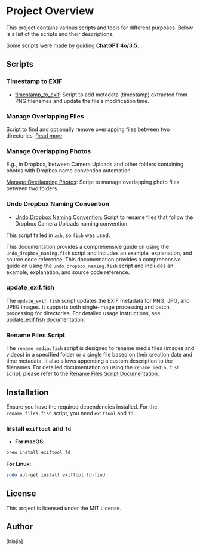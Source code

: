 # Project Overview

This project contains various scripts and tools for different purposes. Below is a list of the scripts and their descriptions.

Some scripts were made by guiding **ChatGPT 4o/3.5**.

## Scripts

### Timestamp to EXIF

- [timestamp_to_exif](docs/timestamp_to_exif.md): Script to add metadata (timestamp) extracted from PNG filenames and update the file's modification time.

### Manage Overlapping Files

Script to find and optionally remove overlapping files between two directories.
[Read more](docs/zsh/manage_overlapping_files.md)

### Manage Overlapping Photos

E.g., in Dropbox, between Camera Uploads and other folders containing photos with Dropbox name convention automation.

[Manage Overlapping Photos](docs/zsh/manage_overlapping_photos.md): Script to manage overlapping photo files between two folders.

### Undo Dropbox Naming Convention
- [Undo Dropbox Naming Convention](docs/fish/undo_dropbox_naming.md): Script to rename files that follow the Dropbox Camera Uploads naming convention.

This script failed in `zsh`, so `fish` was used.

This documentation provides a comprehensive guide on using the `undo_dropbox_naming.fish` script and includes an example, explanation, and source code reference. This documentation provides a comprehensive guide on using the `undo_dropbox_naming.fish` script and includes an example, explanation, and source code reference.

### update_exif.fish

The `update_exif.fish` script updates the EXIF metadata for PNG, JPG, and JPEG images. It supports both single-image processing and batch processing for directories. For detailed usage instructions, see [update_exif.fish documentation](docs/fish/update_exif.md).

### Rename Files Script

The `rename_media.fish` script is designed to rename media files (images and videos) in a specified folder or a single file based on their creation date and time metadata. It also allows appending a custom description to the filenames. For detailed documentation on using the `rename_media.fish` script, please refer to the [Rename Files Script Documentation](docs/fish/rename_files.md).

## Installation

Ensure you have the required dependencies installed. For the `rename_files.fish` script, you need `exiftool` and `fd` . 

### Install `exiftool` and `fd` 

- **For macOS**:

```bash
brew install exiftool fd
```

**For Linux**:

```sh
sudo apt-get install exiftool fd-find
```

## License

This project is licensed under the MIT License.

## Author

[biajia]
